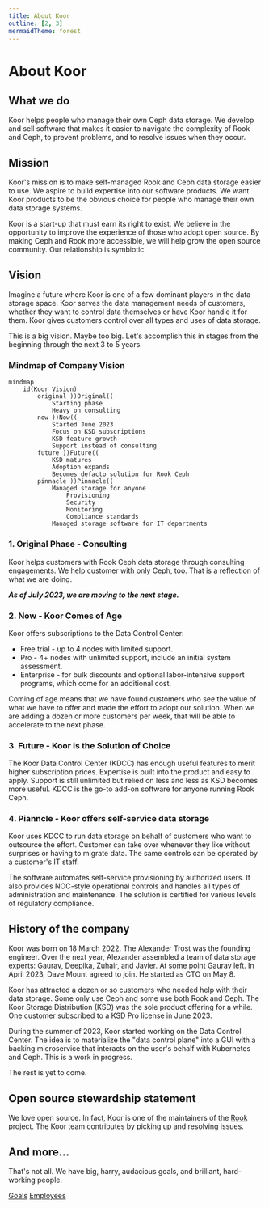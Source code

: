 ```yaml
---
title: About Koor
outline: [2, 3]
mermaidTheme: forest
---
```


# About Koor

## What we do

Koor helps people who manage their own Ceph data storage. We develop and sell software that makes it easier to navigate the complexity of Rook and Ceph, to prevent problems, and to resolve issues when they occur.


## Mission

Koor's mission is to make self-managed Rook and Ceph data storage easier to use. We aspire to build expertise into our software products. We want Koor products to be the obvious choice for people who manage their own data storage systems.

Koor is a start-up that must earn its right to exist. We believe in the opportunity to improve the experience of those who adopt open source. By making Ceph and Rook more accessible, we will help grow the open source community. Our relationship is symbiotic.


## Vision

Imagine a future where Koor is one of a few dominant players in the data storage space. Koor serves the data management needs of customers, whether they want to control data themselves or have Koor handle it for them. Koor gives customers control over all types and uses of data storage.

This is a big vision. Maybe too big. Let's accomplish this in stages from the beginning through the next 3 to 5 years.


### Mindmap of Company Vision

```mermaid
mindmap
    id(Koor Vision)
        original ))Original((
            Starting phase
            Heavy on consulting
        now ))Now((
            Started June 2023
            Focus on KSD subscriptions
            KSD feature growth
            Support instead of consulting
        future ))Future((
            KSD matures
            Adoption expands
            Becomes defacto solution for Rook Ceph
        pinnacle ))Pinnacle((
            Managed storage for anyone
                Provisioning
                Security
                Monitoring
                Compliance standards
            Managed storage software for IT departments
```


### 1. Original Phase - Consulting

Koor helps customers with Rook Ceph data storage through consulting engagements. We help customer with only Ceph, too. That is a reflection of what we are doing.

***As of July 2023, we are moving to the next stage.***

### 2. Now - Koor Comes of Age

Koor offers subscriptions to the Data Control Center: 

* Free trial - up to 4 nodes with limited support.
* Pro - 4+ nodes with unlimited support, include an initial system assessment.
* Enterprise - for bulk discounts and optional labor-intensive support programs, which come for an additional cost.

Coming of age means that we have found customers who see the value of what we have to offer and made the effort to adopt our solution. When we are adding a dozen or more customers per week, that will be able to accelerate to the next phase.


### 3. Future - Koor is the Solution of Choice

The Koor Data Control Center (KDCC) has enough useful features to merit higher subscription prices. Expertise is built into the product and easy to apply. Support is still unlimited but relied on less and less as KSD becomes more useful. KDCC is the go-to add-on software for anyone running Rook Ceph.


### 4. Pianncle - Koor offers self-service data storage

Koor uses KDCC to run data storage on behalf of customers who want to outsource the effort. Customer can take over whenever they like without surprises or having to migrate data. The same controls can be operated by a customer's IT staff.

The software automates self-service provisioning by authorized users. It also provides NOC-style operational controls and handles all types of administration and maintenance. The solution is certified for various levels of regulatory compliance.


## History of the company

Koor was born on 18 March 2022. The Alexander Trost was the founding engineer. Over the next year, Alexander assembled a team of data storage experts: Gaurav, Deepika, Zuhair, and Javier. At some point Gaurav left. In April 2023, Dave Mount agreed to join. He started as CTO on May 8.

Koor has attracted a dozen or so customers who needed help with their data storage. Some only use Ceph and some use both Rook and Ceph. The Koor Storage Distribution (KSD) was the sole product offering for a while. One customer subscribed to a KSD Pro license in June 2023.

During the summer of 2023, Koor started working on the Data Control Center. The idea is to materialize the "data control plane" into a GUI with a backing microservice that interacts on the user's behalf with Kubernetes and Ceph. This is a work in progress.

The rest is yet to come.

## Open source stewardship statement

We love open source. In fact, Koor is one of the maintainers of the [Rook](https://rook.io) project. The Koor team contributes by picking up and resolving issues.


## And more…

That's not all. We have big, harry, audacious goals, and brilliant, hard-working people.

[Goals](goals/)
[Employees](employees/)
